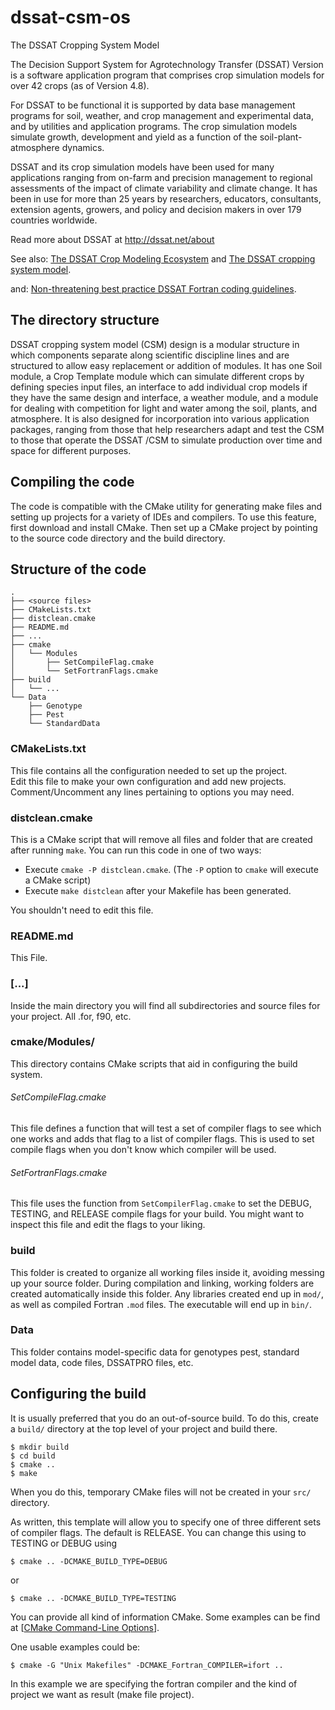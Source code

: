 # dssat-csm-os
The DSSAT Cropping System Model

The Decision Support System for Agrotechnology Transfer (DSSAT) Version is a software 
application program that comprises crop simulation models for over 42 crops (as of Version 4.8).

For DSSAT to be functional it is supported by data base management programs for soil, 
weather, and crop management and experimental data, and by utilities and application 
programs. The crop simulation models simulate growth, development and yield as a 
function of the soil-plant-atmosphere dynamics.

DSSAT and its crop simulation models have been used for many applications ranging from 
on-farm and precision management to regional assessments of the impact of climate 
variability and climate change. It has been in use for more than 25 years by researchers, 
educators, consultants, extension agents, growers, and policy and decision makers 
in over 179 countries worldwide.

Read more about DSSAT at http://dssat.net/about

See also: [The DSSAT Crop Modeling Ecosystem](https://dssat.net/wp-content/uploads/2020/03/The-DSSAT-Crop-Modeling-Ecosystem.pdf) and
[The DSSAT cropping system model](https://dssat.net/jones_2003_the_dssat_cropping_system_model).

and: [Non-threatening best practice DSSAT Fortran coding guidelines](https://dssat.net/non-threatening-best-practice-dssat-fortran-coding-guidelines). 


## The directory structure ##

DSSAT cropping system model (CSM) design is a modular structure in which components 
separate along scientific discipline lines and are structured to allow easy replacement 
or addition of modules. It has one Soil module, a Crop Template module which can simulate 
different crops by defining species input files, an interface to add individual crop 
models if they have the same design and interface, a weather module, and a module for 
dealing with competition for light and water among the soil, plants, and atmosphere. 
It is also designed for incorporation into various application packages, ranging from 
those that help researchers adapt and test the CSM to those that operate the DSSAT /CSM 
to simulate production over time and space for different purposes.


## Compiling the code ##

The code is compatible with the CMake utility for generating make files
and setting up projects for a variety of IDEs and compilers. To use this feature, 
first download and install CMake. Then set up a CMake project by pointing to the
source code directory and the build directory.

## Structure of the code ##
    .
    ├── <source files>
    ├── CMakeLists.txt
    ├── distclean.cmake
    ├── README.md
    ├── ...
    ├── cmake
    │   └── Modules
    │       ├── SetCompileFlag.cmake
    │       └── SetFortranFlags.cmake
    ├── build
    │   └── ...
    └── Data
        ├── Genotype
        ├── Pest
        └── StandardData 

        
### CMakeLists.txt ###

This file contains all the configuration needed to set up the project.  
Edit this file to make your own configuration and add new projects. 
Comment/Uncomment any lines pertaining to options you may need. 

### distclean.cmake ###

This is a CMake script that will remove all files and folder that are created after running `make`.  You can run this code in one of two ways:

* Execute `cmake -P distclean.cmake`. (The `-P` option to `cmake` will execute a CMake script)
* Execute `make distclean` after your Makefile has been generated.

You shouldn't need to edit this file.

### README.md ###

This File.

### [...] ###

Inside the main directory you will find all subdirectories and source files for your project. All .for, f90, etc.

### cmake/Modules/ ###

This directory contains CMake scripts that aid in configuring the build system.

###### SetCompileFlag.cmake ######

This file defines a function that will test a set of compiler flags to see which one works and adds that flag to a list of compiler flags.  This is used to set compile flags when you don't know which compiler will be used.

###### SetFortranFlags.cmake ######

This file uses the function from `SetCompilerFlag.cmake` to set the DEBUG, TESTING, and RELEASE compile flags for your build.  You might want to inspect this file and edit the flags to your liking.

### build ###

This folder is created to organize all working files inside it, avoiding messing up your source folder. During compilation and linking, working folders are created automatically inside this folder. Any libraries created end up in `mod/`, as well as compiled Fortran `.mod` files.  The executable will end up in `bin/`.  

### Data ###

This folder contains model-specific data for genotypes pest, standard model data, code files, DSSATPRO files, etc.

## Configuring the build ##

It is usually preferred that you do an out-of-source build.  To do this, create a `build/` directory at the top level of your project and build there.  

    $ mkdir build
    $ cd build
    $ cmake ..
    $ make
    
When you do this, temporary CMake files will not be created in your `src/` directory.  

As written, this template will allow you to specify one of three different sets of compiler flags.  The default is RELEASE.  You can change this using to TESTING or DEBUG using

    $ cmake .. -DCMAKE_BUILD_TYPE=DEBUG
    
or

    $ cmake .. -DCMAKE_BUILD_TYPE=TESTING

You can provide all kind of information CMake. Some examples can be find at [[CMake Command-Line Options](https://cmake.org/cmake/help/cmake-2.4.html)].

One usable examples could be:

    $ cmake -G "Unix Makefiles" -DCMAKE_Fortran_COMPILER=ifort ..

In this example we are specifying the fortran compiler and the kind of project we want as result (make file project). 
